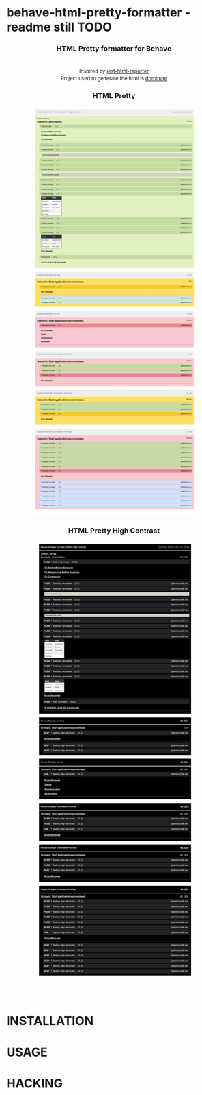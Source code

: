 # behave-html-pretty-formatter - readme still TODO

<p align="center">
	<h3 align="center">HTML Pretty formatter for Behave</h3>
	<p align="center">
		<br />
		<small>Inspired by <a href="https://github.com/Hargne/jest-html-reporter">jest-html-reporter</a></small>
		<br />
		<small>Project used to generate the html is <a href="https://github.com/Knio/dominate">dominate</a></small>
		<br />
        <h3 align="center">HTML Pretty</h3>
		<div style="text-align:center">
			<img src="src/behave_html_pretty_formatter.png" alt="" style="max-width:75%">
		</div>
        <h3 align="center">HTML Pretty High Contrast</h3>
		<div style="text-align:center">
			<img src="src/behave_html_pretty_formatter_high_contrast.png" alt="" style="max-width:75%">
		</div>
		<br />
		<br />
	</p>
</p>

# INSTALLATION
# USAGE
# HACKING
